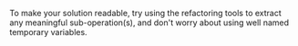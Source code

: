 To make your solution readable, try using the refactoring tools to extract any meaningful sub-operation(s), and don't worry about using well named temporary variables.